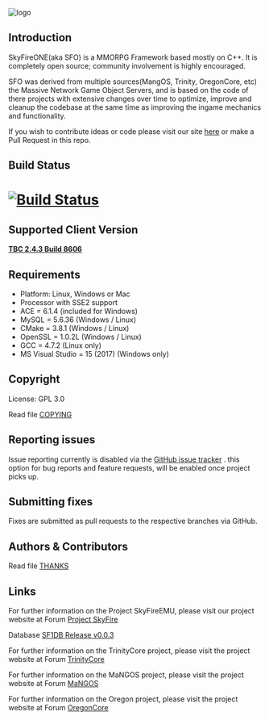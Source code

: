 ![logo](https://abload.de/img/15_14_skyfire_logoqyj68.png)

## Introduction
SkyFireONE(aka SFO) is a MMORPG Framework based mostly on C++. 
It is completely open source; community involvement is highly encouraged.
 
SFO was derived from multiple sources(MangOS, Trinity, OregonCore, etc)
the Massive Network Game Object Servers, and is based on 
the code of there projects with extensive changes over time 
to optimize, improve and cleanup the codebase at the same 
time as improving the ingame mechanics and functionality.
 
If you wish to contribute ideas or code please visit 
our site [here](https://www.projectskyfire.org/index.php) or make a Pull Request in this repo.

## Build Status
# [![Build Status](https://travis-ci.org/Bootz/SFO_Reworked.svg?branch=development)](https://travis-ci.org/Bootz/SFO_Reworked)

## Supported Client Version
[**TBC 2.4.3 Build 8606**](http://depfile.us/IU7MTzTYsMnG)

## Requirements
+ Platform: Linux, Windows or Mac
+ Processor with SSE2 support
+ ACE     = 6.1.4         (included for Windows)
+ MySQL   = 5.6.36        (Windows / Linux)
+ CMake   = 3.8.1         (Windows / Linux)
+ OpenSSL = 1.0.2L        (Windows / Linux)
+ GCC     = 4.7.2         (Linux only)
+ MS Visual Studio = 15 (2017) (Windows only)

## Copyright
License: GPL 3.0

Read file [COPYING](COPYING.md)

## Reporting issues
Issue reporting currently is disabled via the [GitHub issue tracker](https://github.com/Bootz/SFO_Reworked) .
this option for bug reports and feature requests, 
will be enabled once project picks up.

## Submitting fixes
Fixes are submitted as pull requests to the respective branches via GitHub.

## Authors & Contributors
Read file [THANKS](https://github.com/ProjectSkyfire/SkyFireEMU/tree/master/doc/THANKS.md)

## Links
For further information on the Project SkyFireEMU, please visit our
project website at Forum [Project SkyFire](http://www.projectskyfire.org)

Database [SF1DB Release v0.0.3](https://www.projectskyfire.org/index.php?/files/file/28-skyfireone-db-release/)

For further information on the TrinityCore project, please visit the
project website at Forum [TrinityCore](http://www.TrinityCore.org)

For further information on the MaNGOS project, please visit the
project website at Forum [MaNGOS](http://www.getmangos.com/)

For further information on the Oregon project, please visit the
project website at Forum [OregonCore](http://www.oregoncore.com/)
